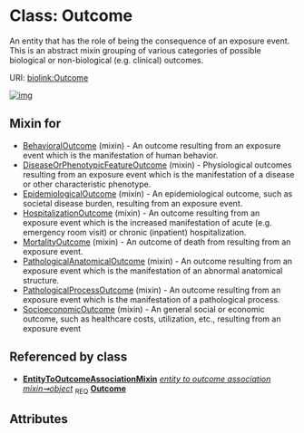 
# Class: Outcome


An entity that has the role of being the consequence of an exposure event. This is an abstract mixin grouping of various categories of possible biological or non-biological (e.g. clinical) outcomes.

URI: [biolink:Outcome](https://w3id.org/biolink/vocab/Outcome)


[![img](https://yuml.me/diagram/nofunky;dir:TB/class/[EntityToOutcomeAssociationMixin]++-%20object%201..1>[Outcome],[SocioeconomicOutcome]uses%20-.->[Outcome],[PathologicalProcessOutcome]uses%20-.->[Outcome],[PathologicalAnatomicalOutcome]uses%20-.->[Outcome],[MortalityOutcome]uses%20-.->[Outcome],[HospitalizationOutcome]uses%20-.->[Outcome],[EpidemiologicalOutcome]uses%20-.->[Outcome],[DiseaseOrPhenotypicFeatureOutcome]uses%20-.->[Outcome],[BehavioralOutcome]uses%20-.->[Outcome],[SocioeconomicOutcome],[PathologicalProcessOutcome],[PathologicalAnatomicalOutcome],[MortalityOutcome],[HospitalizationOutcome],[EpidemiologicalOutcome],[EntityToOutcomeAssociationMixin],[DiseaseOrPhenotypicFeatureOutcome],[BehavioralOutcome])](https://yuml.me/diagram/nofunky;dir:TB/class/[EntityToOutcomeAssociationMixin]++-%20object%201..1>[Outcome],[SocioeconomicOutcome]uses%20-.->[Outcome],[PathologicalProcessOutcome]uses%20-.->[Outcome],[PathologicalAnatomicalOutcome]uses%20-.->[Outcome],[MortalityOutcome]uses%20-.->[Outcome],[HospitalizationOutcome]uses%20-.->[Outcome],[EpidemiologicalOutcome]uses%20-.->[Outcome],[DiseaseOrPhenotypicFeatureOutcome]uses%20-.->[Outcome],[BehavioralOutcome]uses%20-.->[Outcome],[SocioeconomicOutcome],[PathologicalProcessOutcome],[PathologicalAnatomicalOutcome],[MortalityOutcome],[HospitalizationOutcome],[EpidemiologicalOutcome],[EntityToOutcomeAssociationMixin],[DiseaseOrPhenotypicFeatureOutcome],[BehavioralOutcome])

## Mixin for

 * [BehavioralOutcome](BehavioralOutcome.md) (mixin)  - An outcome resulting from an exposure event which is the manifestation of human behavior.
 * [DiseaseOrPhenotypicFeatureOutcome](DiseaseOrPhenotypicFeatureOutcome.md) (mixin)  - Physiological outcomes resulting from an exposure event which is the manifestation of a disease or other characteristic phenotype.
 * [EpidemiologicalOutcome](EpidemiologicalOutcome.md) (mixin)  - An epidemiological outcome, such as societal disease burden, resulting from an exposure event.
 * [HospitalizationOutcome](HospitalizationOutcome.md) (mixin)  - An outcome resulting from an exposure event which is the increased manifestation of acute (e.g. emergency room visit) or chronic (inpatient) hospitalization.
 * [MortalityOutcome](MortalityOutcome.md) (mixin)  - An outcome of death from resulting from an exposure event.
 * [PathologicalAnatomicalOutcome](PathologicalAnatomicalOutcome.md) (mixin)  - An outcome resulting from an exposure event which is the manifestation of an abnormal anatomical structure.
 * [PathologicalProcessOutcome](PathologicalProcessOutcome.md) (mixin)  - An outcome resulting from an exposure event which is the manifestation of a pathological process.
 * [SocioeconomicOutcome](SocioeconomicOutcome.md) (mixin)  - An general social or economic outcome, such as healthcare costs, utilization, etc., resulting from an exposure event

## Referenced by class

 *  **[EntityToOutcomeAssociationMixin](EntityToOutcomeAssociationMixin.md)** *[entity to outcome association mixin➞object](entity_to_outcome_association_mixin_object.md)*  <sub>REQ</sub>  **[Outcome](Outcome.md)**

## Attributes

